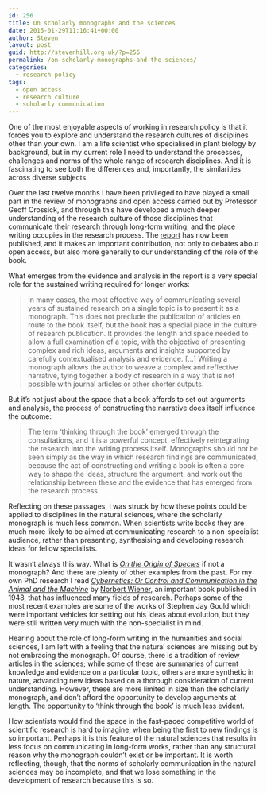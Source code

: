 ```yaml
---
id: 256
title: On scholarly monographs and the sciences
date: 2015-01-29T11:16:41+00:00
author: Steven
layout: post
guid: http://stevenhill.org.uk/?p=256
permalink: /on-scholarly-monographs-and-the-sciences/
categories:
  - research policy
tags:
  - open access
  - research culture
  - scholarly communication
---
```

One of the most enjoyable aspects of working in research policy is that it forces you to explore and understand the research cultures of disciplines other than your own. I am a life scientist who specialised in plant biology by background, but in my current role I need to understand the processes, challenges and norms of the whole range of research disciplines. And it is fascinating to see both the differences and, importantly, the similarities across diverse subjects.

Over the last twelve months I have been privileged to have played a small part in the review of monographs and open access carried out by Professor Geoff Crossick, and through this have developed a much deeper understanding of the research culture of those disciplines that communicate their research through long-form writing, and the place writing occupies in the research process. The [report](http://www.hefce.ac.uk/news/newsarchive/2015/news99909.html) has now been published, and it makes an important contribution, not only to debates about open access, but also more generally to our understanding of the role of the book.

What emerges from the evidence and analysis in the report is a very special role for the sustained writing required for longer works:

> In many cases, the most effective way of communicating several years of sustained research on a single topic is to present it as a monograph. This does not preclude the publication of articles en route to the book itself, but the book has a special place in the culture of research publication. It provides the length and space needed to allow a full examination of a topic, with the objective of presenting complex and rich ideas, arguments and insights supported by carefully contextualised analysis and evidence. [&#8230;] Writing a monograph allows the author to weave a complex and reflective narrative, tying together a body of research in a way that is not possible with journal articles or other shorter outputs.

But it&#8217;s not just about the space that a book affords to set out arguments and analysis, the process of constructing the narrative does itself influence the outcome:

> The term ‘thinking through the book’ emerged through the consultations, and it is a powerful concept, effectively reintegrating the research into the writing process itself. Monographs should not be seen simply as the way in which research findings are communicated, because the act of constructing and writing a book is often a core way to shape the ideas, structure the argument, and work out the relationship between these and the evidence that has emerged from the research process.

Reflecting on these passages, I was struck by how these points could be applied to disciplines in the natural sciences, where the scholarly monograph is much less common. When scientists write books they are much more likely to be aimed at communicating research to a non-specialist audience, rather than presenting, synthesising and developing research ideas for fellow specialists.

It wasn&#8217;t always this way. What is _[On the Origin of Species](http://literature.org/authors/darwin-charles/the-origin-of-species/)_ if not a monograph? And there are plenty of other examples from the past. For my own PhD research I read _[Cybernetics: Or Control and Communication in the Animal and the Machine](http://en.m.wikipedia.org/wiki/Cybernetics:_Or_Control_and_Communication_in_the_Animal_and_the_Machine)_ by [Norbert Wiener](http://en.m.wikipedia.org/wiki/Norbert_Wiener), an important book published in 1948, that has influenced many fields of research. Perhaps some of the most recent examples are some of the works of Stephen Jay Gould which were important vehicles for setting out his ideas about evolution, but they were still written very much with the non-specialist in mind.

Hearing about the role of long-form writing in the humanities and social sciences, I am left with a feeling that the natural sciences are missing out by not embracing the monograph. Of course, there is a tradition of review articles in the sciences; while some of these are summaries of current knowledge and evidence on a particular topic, others are more synthetic in nature, advancing new ideas based on a thorough consideration of current understanding. However, these are more limited in size than the scholarly monograph, and don&#8217;t afford the opportunity to develop arguments at length. The opportunity to &#8216;think through the book&#8217; is much less evident.

How scientists would find the space in the fast-paced competitive world of scientific research is hard to imagine, when being the first to new findings is so important. Perhaps it is this feature of the natural sciences that results in less focus on communicating in long-form works, rather than any structural reason why the monograph couldn&#8217;t exist or be important. It is worth reflecting, though, that the norms of scholarly communication in the natural sciences may be incomplete, and that we lose something in the development of research because this is so.